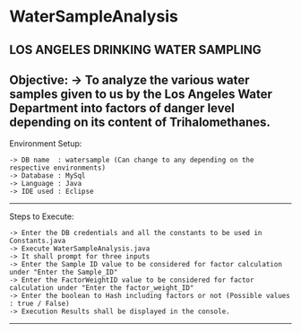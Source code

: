 # WaterSampleAnalysis

LOS ANGELES DRINKING WATER SAMPLING
-----------------------------------------------------------------------------------------------------------------------------------------										
Objective:
	-> To analyze the various water samples given to us by the Los Angeles Water Department into factors of danger level
	   depending on its content of Trihalomethanes.
-----------------------------------------------------------------------------------------------------------------------------------------	   
Environment Setup:

	-> DB name	: watersample (Can change to any depending on the respective environments)
	-> Database	: MySql
	-> Language	: Java
	-> IDE used	: Eclipse
------------------------------------------------------------------------------------------------------------------------------------------
Steps to Execute:

	-> Enter the DB credentials and all the constants to be used in Constants.java
	-> Execute WaterSampleAnalysis.java 
	-> It shall prompt for three inputs
	-> Enter the Sample ID value to be considered for factor calculation under "Enter the Sample_ID"
	-> Enter the FactorWeightID value to be considered for factor calculation under "Enter the factor_weight_ID"
	-> Enter the boolean to Hash including factors or not (Possible values : true / False)
	-> Execution Results shall be displayed in the console. 
	 
-----------------------------------------------------------------------------------------------------------------------------------------	
